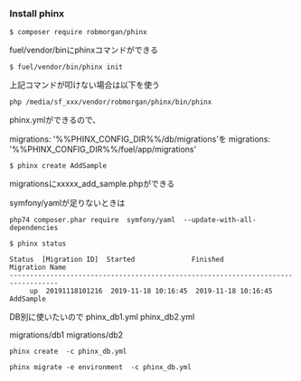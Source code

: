### Install phinx
```$ composer require robmorgan/phinx```

fuel/vendor/binにphinxコマンドができる

```$ fuel/vendor/bin/phinx init```

上記コマンドが叩けない場合は以下を使う

```php /media/sf_xxx/vendor/robmorgan/phinx/bin/phinx```

phinx.ymlができるので、

migrations: '%%PHINX_CONFIG_DIR%%/db/migrations'を
migrations: '%%PHINX_CONFIG_DIR%%/fuel/app/migrations'

```$ phinx create AddSample```

migrationsにxxxxx_add_sample.phpができる

symfony/yamlが足りないときは

```php74 composer.phar require  symfony/yaml  --update-with-all-dependencies```

```$ phinx status```

```
Status  [Migration ID]  Started              Finished             Migration Name 
----------------------------------------------------------------------------------
     up  20191118101216  2019-11-18 10:16:45  2019-11-18 10:16:45  AddSample
```

DB別に使いたいので
phinx_db1.yml
phinx_db2.yml

migrations/db1
migrations/db2

```phinx create  -c phinx_db.yml```

```phinx migrate -e environment  -c phinx_db.yml```
